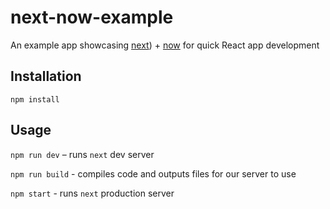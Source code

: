 # next-now-example

An example app showcasing [next](https://github.com/zeit/next.js)) + [now](https://zeit.co/now) for quick React app development

## Installation

`npm install`

## Usage

`npm run dev` – runs `next` dev server

`npm run build` - compiles code and outputs files for our server to use

`npm start` - runs `next` production server